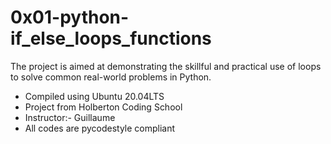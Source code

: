 # 0x01-python-if_else_loops_functions

The project is aimed at demonstrating the skillful and practical use of loops to solve common real-world problems in Python.

- Compiled using Ubuntu 20.04LTS
- Project from Holberton Coding School
- Instructor:- Guillaume
- All codes are pycodestyle compliant
